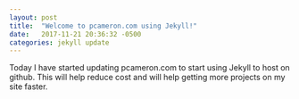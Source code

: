 ```yaml
---
layout: post
title:  "Welcome to pcameron.com using Jekyll!"
date:   2017-11-21 20:36:32 -0500
categories: jekyll update
---
```

Today I have started updating pcameron.com to start using Jekyll to host on github. This will help reduce cost and will help getting more projects on my site faster.